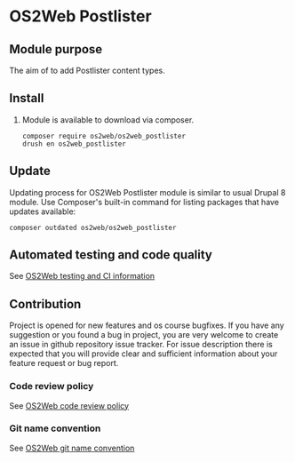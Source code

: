# OS2Web Postlister

## Module purpose

The aim of to add Postlister content types.

## Install

1. Module is available to download via composer.
    ```
    composer require os2web/os2web_postlister
    drush en os2web_postlister
    ```

## Update
Updating process for OS2Web Postlister module is similar to usual Drupal 8 module.
Use Composer's built-in command for listing packages that have updates available:

```
composer outdated os2web/os2web_postlister
```

## Automated testing and code quality
See [OS2Web testing and CI information](https://github.com/OS2Web/docs#testing-and-ci)

## Contribution

Project is opened for new features and os course bugfixes.
If you have any suggestion or you found a bug in project, you are very welcome
to create an issue in github repository issue tracker.
For issue description there is expected that you will provide clear and
sufficient information about your feature request or bug report.

### Code review policy
See [OS2Web code review policy](https://github.com/OS2Web/docs#code-review)

### Git name convention
See [OS2Web git name convention](https://github.com/OS2Web/docs#git-guideline)
